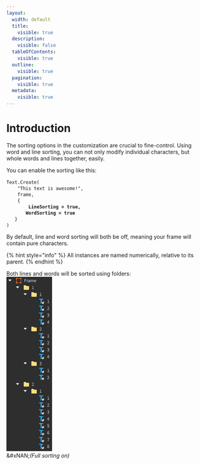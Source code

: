 ```yaml
---
layout:
  width: default
  title:
    visible: true
  description:
    visible: false
  tableOfContents:
    visible: true
  outline:
    visible: true
  pagination:
    visible: true
  metadata:
    visible: true
---
```


# Introduction

The sorting options in the customization are crucial to fine-control. Using word and line sorting, you can not only modify individual characters, but whole words and lines together, easily.

You can enable the sorting like this:

<pre class="language-lua"><code class="lang-lua">Text.Create(
	"This text is awesome!",
	frame,
	{
<strong>		LineSorting = true,
</strong><strong>		WordSorting = true
</strong>	}
)
</code></pre>

By default, line and word sorting will both be off, meaning your frame will contain pure characters.

{% hint style="info" %}
All instances are named numerically, relative to its parent.
{% endhint %}

Both lines and words will be sorted using folders:\
<img src="../.gitbook/assets/Full sorting example.png" alt="Demonstration of full sorting" data-size="original">\
&#xNAN;_(Full sorting on)_
